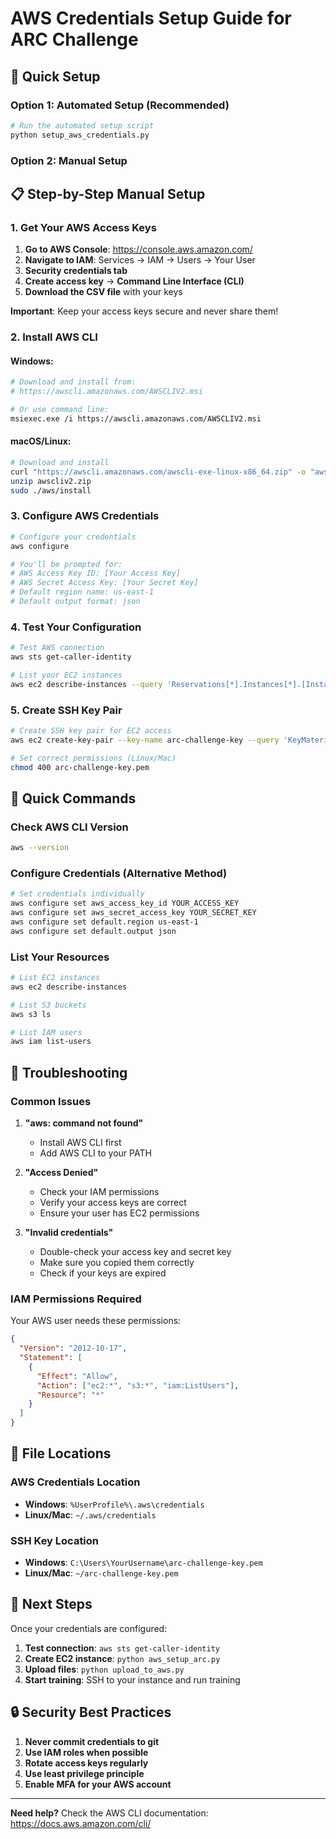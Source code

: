 # AWS Credentials Setup Guide for ARC Challenge

## 🔑 Quick Setup

### **Option 1: Automated Setup (Recommended)**

```bash
# Run the automated setup script
python setup_aws_credentials.py
```

### **Option 2: Manual Setup**

## 📋 Step-by-Step Manual Setup

### **1. Get Your AWS Access Keys**

1. **Go to AWS Console**: https://console.aws.amazon.com/
2. **Navigate to IAM**: Services → IAM → Users → Your User
3. **Security credentials tab**
4. **Create access key** → **Command Line Interface (CLI)**
5. **Download the CSV file** with your keys

**Important**: Keep your access keys secure and never share them!

### **2. Install AWS CLI**

#### **Windows:**

```bash
# Download and install from:
# https://awscli.amazonaws.com/AWSCLIV2.msi

# Or use command line:
msiexec.exe /i https://awscli.amazonaws.com/AWSCLIV2.msi
```

#### **macOS/Linux:**

```bash
# Download and install
curl "https://awscli.amazonaws.com/awscli-exe-linux-x86_64.zip" -o "awscliv2.zip"
unzip awscliv2.zip
sudo ./aws/install
```

### **3. Configure AWS Credentials**

```bash
# Configure your credentials
aws configure

# You'll be prompted for:
# AWS Access Key ID: [Your Access Key]
# AWS Secret Access Key: [Your Secret Key]
# Default region name: us-east-1
# Default output format: json
```

### **4. Test Your Configuration**

```bash
# Test AWS connection
aws sts get-caller-identity

# List your EC2 instances
aws ec2 describe-instances --query 'Reservations[*].Instances[*].[InstanceId,State.Name,InstanceType]' --output table
```

### **5. Create SSH Key Pair**

```bash
# Create SSH key pair for EC2 access
aws ec2 create-key-pair --key-name arc-challenge-key --query 'KeyMaterial' --output text > arc-challenge-key.pem

# Set correct permissions (Linux/Mac)
chmod 400 arc-challenge-key.pem
```

## 🚀 Quick Commands

### **Check AWS CLI Version**

```bash
aws --version
```

### **Configure Credentials (Alternative Method)**

```bash
# Set credentials individually
aws configure set aws_access_key_id YOUR_ACCESS_KEY
aws configure set aws_secret_access_key YOUR_SECRET_KEY
aws configure set default.region us-east-1
aws configure set default.output json
```

### **List Your Resources**

```bash
# List EC2 instances
aws ec2 describe-instances

# List S3 buckets
aws s3 ls

# List IAM users
aws iam list-users
```

## 🔧 Troubleshooting

### **Common Issues**

1. **"aws: command not found"**

   - Install AWS CLI first
   - Add AWS CLI to your PATH

2. **"Access Denied"**

   - Check your IAM permissions
   - Verify your access keys are correct
   - Ensure your user has EC2 permissions

3. **"Invalid credentials"**
   - Double-check your access key and secret key
   - Make sure you copied them correctly
   - Check if your keys are expired

### **IAM Permissions Required**

Your AWS user needs these permissions:

```json
{
  "Version": "2012-10-17",
  "Statement": [
    {
      "Effect": "Allow",
      "Action": ["ec2:*", "s3:*", "iam:ListUsers"],
      "Resource": "*"
    }
  ]
}
```

## 📁 File Locations

### **AWS Credentials Location**

- **Windows**: `%UserProfile%\.aws\credentials`
- **Linux/Mac**: `~/.aws/credentials`

### **SSH Key Location**

- **Windows**: `C:\Users\YourUsername\arc-challenge-key.pem`
- **Linux/Mac**: `~/arc-challenge-key.pem`

## 🎯 Next Steps

Once your credentials are configured:

1. **Test connection**: `aws sts get-caller-identity`
2. **Create EC2 instance**: `python aws_setup_arc.py`
3. **Upload files**: `python upload_to_aws.py`
4. **Start training**: SSH to your instance and run training

## 🔒 Security Best Practices

1. **Never commit credentials to git**
2. **Use IAM roles when possible**
3. **Rotate access keys regularly**
4. **Use least privilege principle**
5. **Enable MFA for your AWS account**

---

**Need help?** Check the AWS CLI documentation: https://docs.aws.amazon.com/cli/
